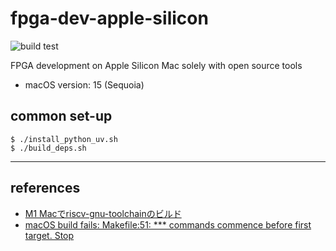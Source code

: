 # fpga-dev-apple-silicon

![build test](https://github.com/t-kuha/fpga-dev-apple-silicon/actions/workflows/build.yml/badge.svg)

FPGA development on Apple Silicon Mac solely with open source tools

- macOS version: 15 (Sequoia)

## common set-up

```shell
$ ./install_python_uv.sh
$ ./build_deps.sh
```

***

## references

- [M1 Macでriscv-gnu-toolchainのビルド](https://msyksphinz.hatenablog.com/entry/2022/05/23/040000)
- [macOS build fails: Makefile:51: *** commands commence before first target. Stop](https://github.com/riscv-collab/riscv-gnu-toolchain/issues/1598)
